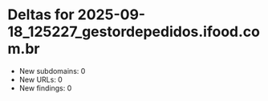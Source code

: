 # Deltas for 2025-09-18_125227_gestordepedidos.ifood.com.br
- New subdomains: 0
- New URLs: 0
- New findings: 0
